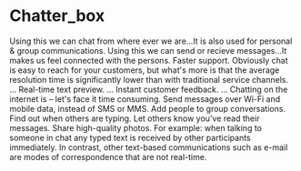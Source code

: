 # Chatter_box
Using this we can chat from where ever we are...It is also used for personal & group communications.
Using this we can send or recieve messages...It makes us feel connected with the persons.
Faster support. Obviously chat is easy to reach for your customers, but what's more is that the average resolution time is significantly lower than with traditional service channels. ...
Real-time text preview. ...
Instant customer feedback. ...
Chatting on the internet is – let's face it time consuming.
Send messages over Wi-Fi and mobile data, instead of SMS or MMS.
Add people to group conversations.
Find out when others are typing.
Let others know you've read their messages.
Share high-quality photos.
For example: when talking to someone in chat any typed text is received by other participants immediately. In contrast, other text-based communications such as e-mail are modes of correspondence that are not real-time.
